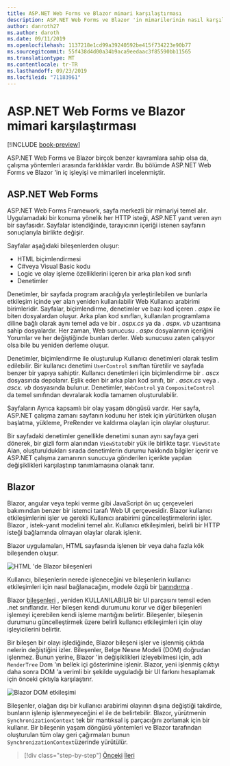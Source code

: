 ```yaml
---
title: ASP.NET Web Forms ve Blazor mimari karşılaştırması
description: ASP.NET Web Forms ve Blazor 'in mimarilerinin nasıl karşılaştırılacağını öğrenin.
author: danroth27
ms.author: daroth
ms.date: 09/11/2019
ms.openlocfilehash: 1137218e1cd99a39240592be415f734223e90b77
ms.sourcegitcommit: 55f438d4d00a34b9aca9eedaac3f85590bb11565
ms.translationtype: MT
ms.contentlocale: tr-TR
ms.lasthandoff: 09/23/2019
ms.locfileid: "71183961"
---
```

# <a name="architecture-comparison-of-aspnet-web-forms-and-blazor"></a>ASP.NET Web Forms ve Blazor mimari karşılaştırması

[!INCLUDE [book-preview](../../../includes/book-preview.md)]

ASP.NET Web Forms ve Blazor birçok benzer kavramlara sahip olsa da, çalışma yöntemleri arasında farklılıklar vardır. Bu bölümde ASP.NET Web Forms ve Blazor 'in iç işleyişi ve mimarileri incelenmiştir.

## <a name="aspnet-web-forms"></a>ASP.NET Web Forms

ASP.NET Web Forms Framework, sayfa merkezli bir mimariyi temel alır. Uygulamadaki bir konuma yönelik her HTTP isteği, ASP.NET yanıt veren ayrı bir sayfasıdır. Sayfalar istendiğinde, tarayıcının içeriği istenen sayfanın sonuçlarıyla birlikte değişir.

Sayfalar aşağıdaki bileşenlerden oluşur:

* HTML biçimlendirmesi
* C#veya Visual Basic kodu
* Logic ve olay işleme özelliklerini içeren bir arka plan kod sınıfı
* Denetimler

Denetimler, bir sayfada program aracılığıyla yerleştirilebilen ve bunlarla etkileşim içinde yer alan yeniden kullanılabilir Web Kullanıcı arabirimi birimleridir. Sayfalar, biçimlendirme, denetimler ve bazı kod içeren *. aspx* ile biten dosyalardan oluşur. Arka plan kod sınıfları, kullanılan programlama diline bağlı olarak aynı temel ada ve bir *. aspx.cs* ya da *. aspx. vb* uzantısına sahip dosyalardır. Her zaman, Web sunucusu *. aspx* dosyalarının içeriğini Yorumlar ve her değiştiğinde bunları derler. Web sunucusu zaten çalışıyor olsa bile bu yeniden derleme oluşur.

Denetimler, biçimlendirme ile oluşturulup Kullanıcı denetimleri olarak teslim edilebilir. Bir kullanıcı denetimi `UserControl` sınıftan türetilir ve sayfada benzer bir yapıya sahiptir. Kullanıcı denetimleri için biçimlendirme bir *. ascx* dosyasında depolanır. Eşlik eden bir arka plan kod sınıfı, bir *. ascx.cs* veya *. ascx. vb* dosyasında bulunur. Denetimler, `WebControl` ya `CompositeControl` da temel sınıfından devralarak kodla tamamen oluşturulabilir.

Sayfaların Ayrıca kapsamlı bir olay yaşam döngüsü vardır. Her sayfa, ASP.NET çalışma zamanı sayfanın kodunu her istek için yürütürken oluşan başlatma, yükleme, PreRender ve kaldırma olayları için olaylar oluşturur.

Bir sayfadaki denetimler genellikle denetimi sunan aynı sayfaya geri dönerek, bir gizli form alanından `ViewState`bir yük ile birlikte taşır. `ViewState` Alan, oluşturuldukları sırada denetimlerin durumu hakkında bilgiler içerir ve ASP.NET çalışma zamanının sunucuya gönderilen içerikte yapılan değişiklikleri karşılaştırıp tanımlamasına olanak tanır.

## <a name="blazor"></a>Blazor

Blazor, angular veya tepki verme gibi JavaScript ön uç çerçeveleri bakımından benzer bir istemci tarafı Web UI çerçevesidir. Blazor kullanıcı etkileşimlerini işler ve gerekli Kullanıcı arabirimi güncelleştirmelerini işler. Blazor *,* istek-yanıt modelini temel alır. Kullanıcı etkileşimleri, belirli bir HTTP isteği bağlamında olmayan olaylar olarak işlenir.

Blazor uygulamaları, HTML sayfasında işlenen bir veya daha fazla kök bileşenden oluşur.

![HTML 'de Blazor bileşenleri](./media/architecture-comparison/blazor-components-in-html.png)

Kullanıcı, bileşenlerin nerede işleneceğini ve bileşenlerin kullanıcı etkileşimleri için nasıl bağlanacağını, modele özgü bir [barındırma](hosting-models.md) .

Blazor [bileşenleri](components.md) , yeniden KULLANILABILIR bir UI parçasını temsil eden .net sınıflarıdır. Her bileşen kendi durumunu korur ve diğer bileşenleri işlemeyi içerebilen kendi işleme mantığını belirtir. Bileşenler, bileşenin durumunu güncelleştirmek üzere belirli kullanıcı etkileşimleri için olay işleyicilerini belirtir.

Bir bileşen bir olayı işlediğinde, Blazor bileşeni işler ve işlenmiş çıktıda nelerin değiştiğini izler. Bileşenler, Belge Nesne Modeli (DOM) doğrudan işlenmez. Bunun yerine, Blazor 'in değişiklikleri izleyebilmesi için, adlı `RenderTree` Dom 'ın bellek içi gösterimine işlenir. Blazor, yeni işlenmiş çıktıyı daha sonra DOM 'a verimli bir şekilde uyguladığı bir UI farkını hesaplamak için önceki çıktıyla karşılaştırır.

![Blazor DOM etkileşimi](./media/architecture-comparison/blazor-dom-interaction.png)

Bileşenler, olağan dışı bir kullanıcı arabirimi olayının dışına değiştiği takdirde, bunların işlenip işlenmeyeceğini el ile de belirtebilir. Blazor, yürütmenin `SynchronizationContext` tek bir mantıksal iş parçacığını zorlamak için bir kullanır. Bir bileşenin yaşam döngüsü yöntemleri ve Blazor tarafından oluşturulan tüm olay geri çağırmaları bunun `SynchronizationContext`üzerinde yürütülür.

>[!div class="step-by-step"]
>[Önceki](introduction.md)
>[İleri](hosting-models.md)
